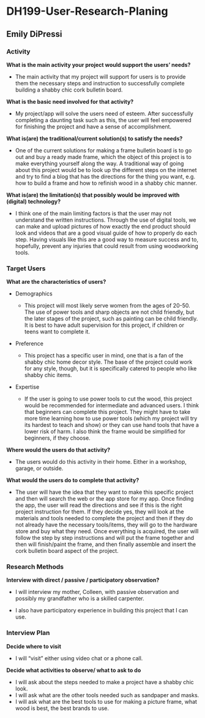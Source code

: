 # DH199-User-Research-Planing

## Emily DiPressi 

### Activity 

**What is the main activity your project would support the users’ needs?**

* The main activity that my project will support for users is to provide them the necessary steps and instruction to successfully complete building a shabby chic cork bulletin board.

**What is the basic need involved for that activity?** 

* My project/app will solve the users need of esteem. After successfully completing a daunting task such as this, the user will feel empowered for finishing the project and have a sense of accomplishment. 

**What is(are) the traditional/current solution(s) to satisfy the needs?**

* One of the current solutions for making a frame bulletin board is to go out and buy a ready made frame, which the object of this project is to make everything yourself along the way. A traditional way of going about this project would be to look up the different steps on the internet and try to find a blog that has the directions for the thing you want, e.g. how to build a frame and how to refinish wood in a shabby chic manner. 

**What is(are) the limitation(s) that possibly would be improved with (digital) technology?**

* I think one of the main limiting factors is that the user may not understand the written instructions. Through the use of digital tools, we can make and upload pictures of how exactly the end product should look and videos that are a good visual guide of how to properly do each step. Having visuals like this are a good way to measure success and to, hopefully, prevent any injuries that could result from using woodworking tools. 

### Target Users 

**What are the characteristics of users?** 
* Demographics 
  * This project will most likely serve women from the ages of 20-50. The use of power tools and sharp objects are not child friendly, but the later stages of the project, such as painting can be child friendly. It is best to have adult supervision for this project, if children or teens want to complete it. 

* Preference 
  * This project has a specific user in mind, one that is a fan of the shabby chic home decor style. The base of the project could work for any style, though, but it is specifically catered to people who like shabby chic items. 

* Expertise 
  * If the user is going to use power tools to cut the wood, this project would be recommended for intermediate and advanced users. I think that beginners can complete this project. They might have to take more time learning how to use power tools (which my project will try its hardest to teach and show) or they can use hand tools that have a lower risk of harm. I also think the frame would be simplified for beginners, if they choose. 

**Where would the users do that activity?** 

* The users would do this activity in their home. Either in a workshop, garage, or outside. 

**What would the users do to complete that activity?** 
* The user will have the idea that they want to make this specific project and then will search the web or the app store for my app. Once finding the app, the user will read the directions and see if this is the right project instruction for them. If they decide yes, they will look at the materials and tools needed to complete the project and then if they do not already have the necessary tools/items, they will go to the hardware store and buy what they need. Once everything is acquired, the user will follow the step by step instructions and will put the frame together and then will finish/paint the frame, and then finally assemble and insert the cork bulletin board aspect of the project.

### Research Methods 

**Interview with direct / passive / participatory observation?** 
* I will interview my mother, Colleen, with passive observation and possibly my grandfather who is a skilled carpenter. 

* I also have participatory experience in building this project that I can use. 


### Interview Plan 

**Decide where to visit**
* I will “visit” either using video chat or a phone call. 

**Decide what activities to observe/ what to ask to do** 
* I will ask about the steps needed to make a project have a shabby chic look.
* I will ask what are the other tools needed such as sandpaper and masks. 
* I will ask what are the best tools to use for making a picture frame, what wood is best, the best brands to use. 

